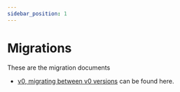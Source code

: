 ```yaml
---
sidebar_position: 1
---
```

# Migrations
These are the migration documents
- [v0, migrating between v0 versions](0.md) can be found here.

